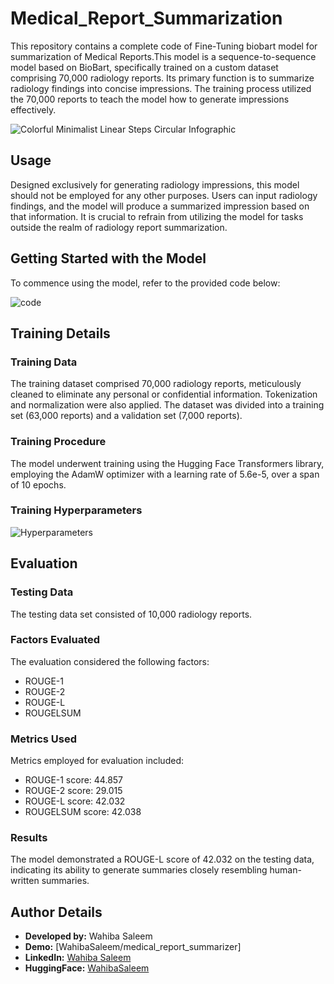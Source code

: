 # Medical_Report_Summarization
This repository contains a complete code of Fine-Tuning biobart model for summarization of Medical Reports.This model is a sequence-to-sequence model based on BioBart, specifically trained on a custom dataset comprising 70,000 radiology reports. Its primary function is to summarize radiology findings into concise impressions. The training process utilized the 70,000 reports to teach the model how to generate impressions effectively.

![Colorful Minimalist Linear Steps Circular Infographic](https://github.com/WahibaSaleem4/Medical_Report_Summarization/assets/111902250/c93531ed-a5c4-461b-9e0b-4684911a5679)

## Usage

Designed exclusively for generating radiology impressions, this model should not be employed for any other purposes. Users can input radiology findings, and the model will produce a summarized impression based on that information. It is crucial to refrain from utilizing the model for tasks outside the realm of radiology report summarization.

## Getting Started with the Model

To commence using the model, refer to the provided code below:


![code](https://github.com/WahibaSaleem4/Medical_Report_Summarization/assets/111902250/4ed27596-18f3-427d-b631-1844458c1b5f)

## Training Details

### Training Data

The training dataset comprised 70,000 radiology reports, meticulously cleaned to eliminate any personal or confidential information. Tokenization and normalization were also applied. The dataset was divided into a training set (63,000 reports) and a validation set (7,000 reports).

### Training Procedure

The model underwent training using the Hugging Face Transformers library, employing the AdamW optimizer with a learning rate of 5.6e-5, over a span of 10 epochs.

### Training Hyperparameters

![Hyperparameters](https://github.com/hamza4344/biobart_summarization/assets/62426973/c2c23b1a-c37b-419e-a372-f3577bd3771b)

## Evaluation

### Testing Data

The testing data set consisted of 10,000 radiology reports.

### Factors Evaluated

The evaluation considered the following factors: 
- ROUGE-1
- ROUGE-2
- ROUGE-L
- ROUGELSUM

### Metrics Used

Metrics employed for evaluation included:
- ROUGE-1 score: 44.857
- ROUGE-2 score: 29.015
- ROUGE-L score: 42.032
- ROUGELSUM score: 42.038


### Results

The model demonstrated a ROUGE-L score of 42.032 on the testing data, indicating its ability to generate summaries closely resembling human-written summaries.

## Author Details

- **Developed by:** Wahiba Saleem
- **Demo:** [WahibaSaleem/medical_report_summarizer]
- **LinkedIn:** [Wahiba Saleem](https://www.linkedin.com/in/wahiba-saleem-52b14a233/)
- **HuggingFace:** [WahibaSaleem](https://huggingface.co/WahibaSaleem)
